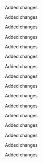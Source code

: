 Added changes

Added changes

Added changes

Added changes

Added changes

Added changes

Added changes

Added changes

Added changes

Added changes

Added changes

Added changes

Added changes

Added changes

Added changes

Added changes


